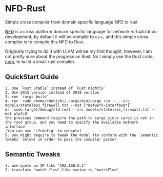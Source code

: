 # NFD-Rust
Simple cross compiler from domain specific language NFD to rust

[NFD](https://github.com/NetFuncDev/NFD-repo) is a cross platform domain specific language for network virtualization development, by default it will be compile to c++, and this simple cross compiler is to compile this NFD to Rust.

Originally trying to do it with LLVM will be my first thought, however, I am not pretty sure about the progress on Rust. So I simply use the Rust crate, [nom](https://github.com/Geal/nom), to build a small rust compiler.

## QuickStart Guide

    1. Use `Rust Stable` instead of `Rust nightly`
    2. Use 2015 version instead of 2018 version
    3. run `cargo build`
    4. run `sudo /home/chenishi/.cargo/bin/cargo run -- --src models/stateless_firewall.txt --net [*network-interface*]`
    or `sudo target/debug/nfd-rust --src models/stateless_firewall.txt --net wlp2s0`
    the previous command require the path to cargo since cargo is not in the root group, and you need to specify the available network interface
    (You can use `ifconfig` to console)
    5. you might require to tweak the model (to conform with the `semantic tweaks` below) in order to pass the compiler parser 

## Semantic Tweaks
    
    1. use quote on IP like "192.168.0.1"
    2. translate "match_flow"-like syntax to "matchFlow"
